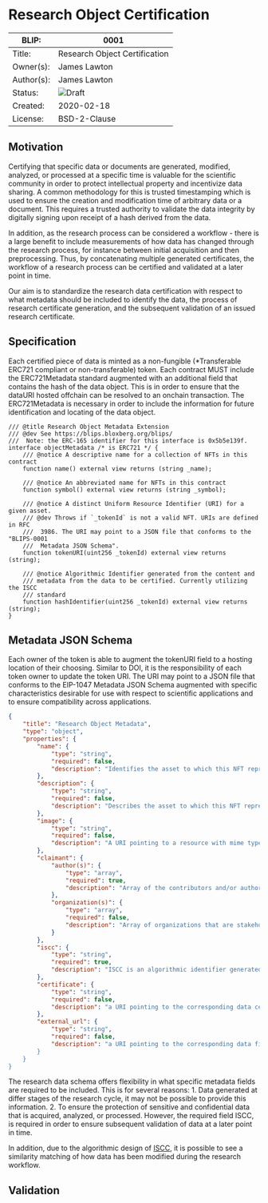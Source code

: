 # Research Object Certification

| BLIP:     | 0001                                                         |
| -------- | ------------------------------------------------------------ |
| Title:   | Research Object Certification                                      |
| Owner(s):  | James Lawton                                                           |
| Author(s):  | James Lawton                                                           |
| Status:  | ![Draft](http://rfc.unprotocols.org/spec:2/COSS/draft.svg) |
| Created: | 2020-02-18                                                   |
| License: | BSD-2-Clause                                                 |

## Motivation
Certifying that specific data or documents are generated, modified, analyzed, or processed at a specific time is valuable for the scientific community in order to protect intellectual property and incentivize data sharing. A common methodology for this is trusted timestamping which is used to ensure the creation and modification time of arbitrary data or a document. This requires a trusted authority to validate the data integrity by digitally signing upon receipt of a hash derived from the data.

In addition, as the research process can be considered a workflow - there is a large benefit to include measurements of how data has changed through the research process, for instance between initial acquisition and then preprocessing. Thus, by concatenating multiple generated certificates, the workflow of a research process can be certified and validated at a later point in time.

Our aim is to standardize the research data certification with respect to what metadata should be included to identify the data, the process of research certificate generation, and the subsequent validation of an issued research certificate.

## Specification
Each certified piece of data is minted as a non-fungible (*Transferable ERC721 compliant or non-transferable) token. Each contract MUST include the ERC721Metadata standard augmented with an additional field that contains the hash of the data object. This is in order to ensure that the dataURI hosted offchain can be resolved to an onchain transaction. The ERC721Metadata is necessary in order to include the information for future identification and locating of the data object.

```solidity
/// @title Research Object Metadata Extension 
/// @dev See https://blips.bloxberg.org/blips/
///  Note: the ERC-165 identifier for this interface is 0x5b5e139f.
interface objectMetadata /* is ERC721 */ {
    /// @notice A descriptive name for a collection of NFTs in this contract
    function name() external view returns (string _name);

    /// @notice An abbreviated name for NFTs in this contract
    function symbol() external view returns (string _symbol);

    /// @notice A distinct Uniform Resource Identifier (URI) for a given asset.
    /// @dev Throws if `_tokenId` is not a valid NFT. URIs are defined in RFC
    ///  3986. The URI may point to a JSON file that conforms to the "BLIPS-0001
    ///  Metadata JSON Schema".
    function tokenURI(uint256 _tokenId) external view returns (string);

    /// @notice Algorithmic Identifier generated from the content and 
    /// metadata from the data to be certified. Currently utilizing the ISCC
    /// standard
    function hashIdentifier(uint256 _tokenId) external view returns (string);
}
```

## Metadata JSON Schema
 Each owner of the token is able to augment the tokenURI field to a hosting location of their choosing. Similar to DOI, it is the responsibility of each token owner to update the token URI. The URI may point to a JSON file that conforms to the EIP-1047 Metadata JSON Schema augmented with specific characteristics desirable for use with respect to scientific applications and to ensure compatibility across applications.

```json
{
    "title": "Research Object Metadata",
    "type": "object",
    "properties": {
        "name": {
            "type": "string",
            "required": false,
            "description": "Identifies the asset to which this NFT represents"
        },
        "description": {
            "type": "string",
            "required": false,
            "description": "Describes the asset to which this NFT represents"
        },
        "image": {
            "type": "string",
            "required": false,
            "description": "A URI pointing to a resource with mime type image/* representing the asset to which this NFT represents. Consider making any images at a width between 320 and 1080 pixels and aspect ratio between 1.91:1 and 4:5 inclusive."
        },
        "claimant": {
            "author(s)": {
                "type": "array",
                "required": true,
                "description": "Array of the contributors and/or authors of the data associated with the corresponding ISCC."
            },
            "organization(s)": {
                "type": "array",
                "required": false,
                "description": "Array of organizations that are stakeholders in the certified data."
            }
        },
        "iscc": {
            "type": "string",
            "required": true,
            "description": "ISCC is an algorithmic identifier generated from the content itself. This currently includes metadata similarity, normalized content similarity, encoded data similarity, and exact data integrity."
        },
        "certificate": {
            "type": "string",
            "required": false,
            "description": "a URI pointing to the corresponding data certificate in PDF format. The certificate can be utilized to prove via certified timestamping the data certification time."
        },
        "external_url": {
            "type": "string",
            "required": false,
            "description": "a URI pointing to the corresponding data file where the data can be downloaded. If provided, the data at the URI should resolve to the same ISCC listed in the metadata.
        }
    }
}
```

The research data schema offers flexibility in what specific metadata fields are required to be included. This is for several reasons: 1. Data generated at differ stages of the research cycle, it may not be possible to provide this information. 2. To ensure the protection of sensitive and confidential data that is acquired, analyzed, or processed. However, the required field ISCC, is required in order to ensure subsequent validation of data at a later point in time.

In addition, due to the algorithmic design of [ISCC](https://iscc.codes/), it is possible to see a similarity matching of how data has been modified during the research workflow.

## Validation


